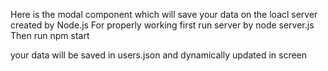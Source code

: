 Here is the modal component which will save your data on the loacl server created by Node.js
For properly working first run server by node server.js
Then run npm start

your data will be saved in users.json
and dynamically updated in screen



